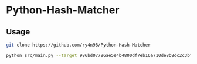# Python-Hash-Matcher

## Usage

```bash
git clone https://github.com/ry4n98/Python-Hash-Matcher
```

```bash
python src/main.py --target 986bd07786ae5e4b4800df7eb16a710de8b8dc2c3bfb29794d97941fc30cb7fd --end 1000 --start 0
```

